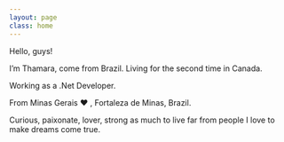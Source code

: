 ```yaml
---
layout: page
class: home
---
```


Hello, guys! 

I’m Thamara, come from Brazil. Living for the second time in Canada.

Working as a .Net Developer. 

From Minas Gerais ❤ , Fortaleza de Minas, Brazil.

Curious, paixonate, lover, strong as much to live far from people I love to make dreams come true. 



